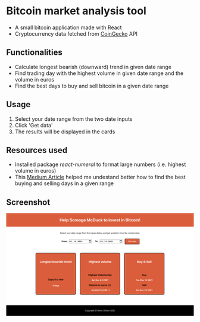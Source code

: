 # Bitcoin market analysis tool

- A small bitcoin application made with React
- Cryptocurrency data fetched from [CoinGecko](http://coingecko.com/en/api) API

## Functionalities

- Calculate longest bearish (downward) trend in given date range
- Find trading day with the highest volume in given date range and the volume in euros
- Find the best days to buy and sell bitcoin in a given date range

## Usage

1. Select your date range from the two date inputs
2. Click 'Get data'
3. The results will be displayed in the cards

## Resources used

- Installed package _react-numeral_ to format large numbers (i.e. highest volume in euros)
- This [Medium Article](https://enlear.academy/leetcode-algorithm-challenges-best-time-to-buy-and-sell-stock-4114caffb5e7) helped me undestand better how to find the best buying and selling days in a given range

## Screenshot

![screenshot of application](screenshot.png)
